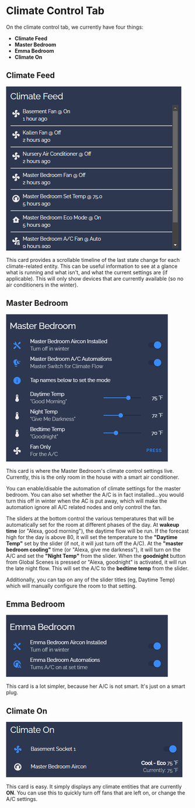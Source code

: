 # Climate Control Tab

On the climate control tab, we currently have four things:

- **Climate Feed**
- **Master Bedroom**
- **Emma Bedroom**
- **Climate On**

## Climate Feed

![Climate Feed](/pics/climate_feed.png)

This card provides a scrollable timeline of the last state change for each climate-related entity. This can be useful information to see at a glance what is running and what isn't, and what the current settings are (if applicable). This will only show devices that are currently available (so no air conditioners in the winter).

## Master Bedroom

![Master Bedroom](/pics/master_bedroom_climate.png)

This card is where the Master Bedroom's climate control settings live. Currently, this is the only room in the house with a smart air conditioner.

You can enable/disable the automation of climate settings for the master bedroom. You can also set whether the A/C is in fact installed...you would turn this off in winter when the AC is put away, which will make the automation ignore all A/C related nodes and only control the fan.

The sliders at the bottom control the various temperatures that will be automatically set for the room at different phases of the day. At **wakeup time** (or "Alexa, good morning"), the daytime flow will be run. If the forecast high for the day is above 80, it will set the temperature to the **"Daytime Temp"** set by the slider (if not, it will just turn off the A/C). At the **"master bedroom cooling"** time (or "Alexa, give me darkness"), it will turn on the A/C and set the **"Night Temp"** from the slider. When the **goodnight** button from Global Scenes is pressed or "Alexa, goodnight" is activated, it will run the late night flow. This will set the A/C to the **bedtime temp** from the slider.

Additionally, you can tap on any of the slider titles (eg, Daytime Temp) which will manually configure the room to that setting.

## Emma Bedroom

![Emma Bedroom](/pics/emma_bedroom_climate.png)

This card is a lot simpler, because her A/C is not smart. It's just on a smart plug.

## Climate On

![Climate On](/pics/climate_on.png)

This card is easy. It simply displays any climate entities that are currently **ON**. You can use this to quickly turn off fans that are left on, or change the A/C settings.
